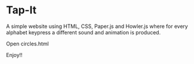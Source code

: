 # Tap-It

A simple website using HTML, CSS, Paper.js and Howler.js where for every alphabet keypress a different sound and animation is produced.

Open circles.html

Enjoy!!
